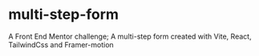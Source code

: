 # multi-step-form
A Front End Mentor challenge; A multi-step form created with Vite, React, TailwindCss and Framer-motion
